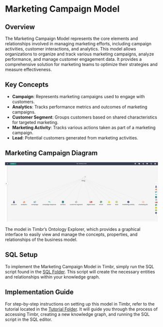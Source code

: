 # Marketing Campaign Model

## Overview
The Marketing Campaign Model represents the core elements and relationships involved in managing marketing efforts, including campaign activities, customer interactions, and analytics. This model allows organizations to organize and track various marketing campaigns, analyze performance, and manage customer engagement data. It provides a comprehensive solution for marketing teams to optimize their strategies and measure effectiveness.

## Key Concepts
- **Campaign**: Represents marketing campaigns used to engage with customers.
- **Analytics**: Tracks performance metrics and outcomes of marketing campaigns.
- **Customer Segment**: Groups customers based on shared characteristics for targeted marketing.
- **Marketing Activity**: Tracks various actions taken as part of a marketing campaign.
- **Lead**: Potential customers generated from marketing activities.

## Marketing Campaign Diagram

![Attached Image of Model](./model.png)

The model in Timbr’s Ontology Explorer, which provides a graphical interface to easily view and manage the concepts, properties, and relationships of the business model.

## SQL Setup
To implement the Marketing Campaign Model in Timbr, simply run the SQL script found in the [SQL Folder](./sql). This script will create the necessary entities and relationships within your knowledge graph.

## Implementation Guide
For step-by-step instructions on setting up this model in Timbr, refer to the tutorial located in the [Tutorial Folder](./tutorial). It will guide you through the process of accessing Timbr, creating a new knowledge graph, and running the SQL script in the SQL editor.
